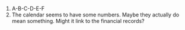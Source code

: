 1. A-B-C-D-E-F
2. The calendar seems to have some numbers. Maybe they actually do mean something. Might it link to the financial records?